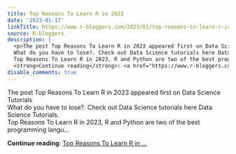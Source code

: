 ```yaml
---
title: Top Reasons To Learn R in 2023
date: '2023-01-17'
linkTitle: https://www.r-bloggers.com/2023/01/top-reasons-to-learn-r-in-2023/
source: R-bloggers
description: |-
  <p>The post Top Reasons To Learn R in 2023 appeared first on Data Science Tutorials<br />
  What do you have to lose?. Check out Data Science tutorials here Data Science Tutorials.<br />
  Top Reasons To Learn R in 2023, R and Python are two of the best programming langu...</p>
  <strong>Continue reading</strong>: <a href="https://www.r-bloggers.com/2023/01/top-reasons-to-learn-r-in-2023/">Top Reasons To Learn R in ...
disable_comments: true
---
```

<p>The post Top Reasons To Learn R in 2023 appeared first on Data Science Tutorials<br />
What do you have to lose?. Check out Data Science tutorials here Data Science Tutorials.<br />
Top Reasons To Learn R in 2023, R and Python are two of the best programming langu...</p>
<strong>Continue reading</strong>: <a href="https://www.r-bloggers.com/2023/01/top-reasons-to-learn-r-in-2023/">Top Reasons To Learn R in ...
